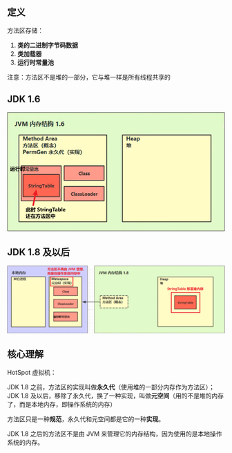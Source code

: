 ## 定义

方法区存储：

1. **类的二进制字节码数据**
2. **类加载器**
3. **运行时常量池**

注意：方法区不是堆的一部分，它与堆一样是所有线程共享的

## JDK 1.6

![alt text](image.png)

## JDK 1.8 及以后

![alt text](image-1.png)

## 核心理解

HotSpot 虚拟机：

JDK 1.8 之前，方法区的实现叫做**永久代**（使用堆的一部分内存作为方法区）；
JDK 1.8 及以后，移除了永久代，换了一种实现，叫做**元空间**（用的不是堆的内存了，而是本地内存，即操作系统的内存）

方法区只是一种**规范**，永久代和元空间都是它的一种**实现**。

JDK 1.8 之后的方法区不是由 JVM 来管理它的内存结构，因为使用的是本地操作系统的内存。